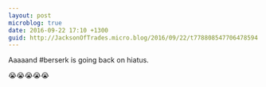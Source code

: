 ```yaml
---
layout: post
microblog: true
date: 2016-09-22 17:10 +1300
guid: http://JacksonOfTrades.micro.blog/2016/09/22/t778808547706478594.html
---
```

Aaaaand #berserk is going back on hiatus.

😭😭😭😭😭
